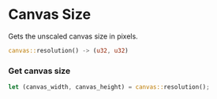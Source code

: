 # Canvas Size

Gets the unscaled canvas size in pixels.

```rust title="turbo::canvas"
canvas::resolution() -> (u32, u32)
```

### Get canvas size

```rust
let (canvas_width, canvas_height) = canvas::resolution();
```
